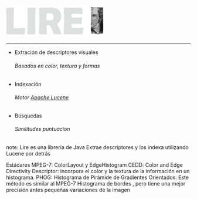 ### ![Lire](resources/logo_lire.png)<!-- .element: style="border:0px; box-shadow: 0 0 0 rgba(0, 0, 0, 0); vertical-align: middle;" -->
-------------
- Extración de descriptores visuales<!-- .element: class="fragment" data-fragment-index="1" -->
    ###### Basados en color, textura y formas<!-- .element: class="fragment" data-fragment-index="1" -->
- Indexación<!-- .element: class="fragment" data-fragment-index="2" -->
    ###### Motor [Apache Lucene](http://lucene.apache.org/)<!-- .element: class="fragment" data-fragment-index="2" -->
- Búsquedas<!-- .element: class="fragment" data-fragment-index="3" -->
    ###### Similitudes puntuación<!-- .element: class="fragment" data-fragment-index="3" -->

note:
Lire es una librería de Java
Extrae descriptores y los indexa utilizando Lucene por detrás

Estádares MPEG-7: ColorLayout y EdgeHistogram
CEDD: Color and Edge Directivity Descriptor:
incorpora el color y la textura de la información en un histograma.
PHOG: Histograma de Pirámide de Gradientes Orientados:
Este método es similar al MPEG-7 Histograma de bordes
, pero tiene una mejor precisión antes pequeñas variaciones de la imagen
